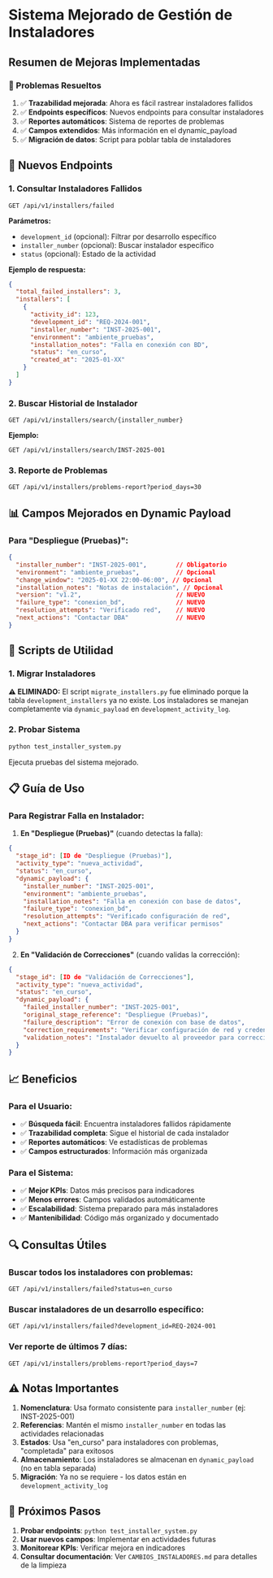 # Sistema Mejorado de Gestión de Instaladores

## Resumen de Mejoras Implementadas

### 🎯 Problemas Resueltos
1. ✅ **Trazabilidad mejorada**: Ahora es fácil rastrear instaladores fallidos
2. ✅ **Endpoints específicos**: Nuevos endpoints para consultar instaladores
3. ✅ **Reportes automáticos**: Sistema de reportes de problemas
4. ✅ **Campos extendidos**: Más información en el dynamic_payload
5. ✅ **Migración de datos**: Script para poblar tabla de instaladores

## 🚀 Nuevos Endpoints

### 1. Consultar Instaladores Fallidos
```http
GET /api/v1/installers/failed
```

**Parámetros:**
- `development_id` (opcional): Filtrar por desarrollo específico
- `installer_number` (opcional): Buscar instalador específico
- `status` (opcional): Estado de la actividad

**Ejemplo de respuesta:**
```json
{
  "total_failed_installers": 3,
  "installers": [
    {
      "activity_id": 123,
      "development_id": "REQ-2024-001",
      "installer_number": "INST-2025-001",
      "environment": "ambiente_pruebas",
      "installation_notes": "Falla en conexión con BD",
      "status": "en_curso",
      "created_at": "2025-01-XX"
    }
  ]
}
```

### 2. Buscar Historial de Instalador
```http
GET /api/v1/installers/search/{installer_number}
```

**Ejemplo:**
```http
GET /api/v1/installers/search/INST-2025-001
```

### 3. Reporte de Problemas
```http
GET /api/v1/installers/problems-report?period_days=30
```

## 📊 Campos Mejorados en Dynamic Payload

### Para "Despliegue (Pruebas)":
```json
{
  "installer_number": "INST-2025-001",        // Obligatorio
  "environment": "ambiente_pruebas",          // Opcional
  "change_window": "2025-01-XX 22:00-06:00", // Opcional
  "installation_notes": "Notas de instalación", // Opcional
  "version": "v1.2",                          // NUEVO
  "failure_type": "conexion_bd",              // NUEVO
  "resolution_attempts": "Verificado red",    // NUEVO
  "next_actions": "Contactar DBA"             // NUEVO
}
```

## 🔧 Scripts de Utilidad

### 1. Migrar Instaladores
**⚠️ ELIMINADO:** El script `migrate_installers.py` fue eliminado porque la tabla `development_installers` ya no existe. Los instaladores se manejan completamente via `dynamic_payload` en `development_activity_log`.

### 2. Probar Sistema
```bash
python test_installer_system.py
```
Ejecuta pruebas del sistema mejorado.

## 📋 Guía de Uso

### Para Registrar Falla en Instalador:

1. **En "Despliegue (Pruebas)"** (cuando detectas la falla):
```json
{
  "stage_id": [ID de "Despliegue (Pruebas)"],
  "activity_type": "nueva_actividad",
  "status": "en_curso",
  "dynamic_payload": {
    "installer_number": "INST-2025-001",
    "environment": "ambiente_pruebas",
    "installation_notes": "Falla en conexión con base de datos",
    "failure_type": "conexion_bd",
    "resolution_attempts": "Verificado configuración de red",
    "next_actions": "Contactar DBA para verificar permisos"
  }
}
```

2. **En "Validación de Correcciones"** (cuando validas la corrección):
```json
{
  "stage_id": [ID de "Validación de Correcciones"],
  "activity_type": "nueva_actividad",
  "status": "en_curso",
  "dynamic_payload": {
    "failed_installer_number": "INST-2025-001",
    "original_stage_reference": "Despliegue (Pruebas)",
    "failure_description": "Error de conexión con base de datos",
    "correction_requirements": "Verificar configuración de red y credenciales",
    "validation_notes": "Instalador devuelto al proveedor para corrección"
  }
}
```

## 📈 Beneficios

### Para el Usuario:
- ✅ **Búsqueda fácil**: Encuentra instaladores fallidos rápidamente
- ✅ **Trazabilidad completa**: Sigue el historial de cada instalador
- ✅ **Reportes automáticos**: Ve estadísticas de problemas
- ✅ **Campos estructurados**: Información más organizada

### Para el Sistema:
- ✅ **Mejor KPIs**: Datos más precisos para indicadores
- ✅ **Menos errores**: Campos validados automáticamente
- ✅ **Escalabilidad**: Sistema preparado para más instaladores
- ✅ **Mantenibilidad**: Código más organizado y documentado

## 🔍 Consultas Útiles

### Buscar todos los instaladores con problemas:
```http
GET /api/v1/installers/failed?status=en_curso
```

### Buscar instaladores de un desarrollo específico:
```http
GET /api/v1/installers/failed?development_id=REQ-2024-001
```

### Ver reporte de últimos 7 días:
```http
GET /api/v1/installers/problems-report?period_days=7
```

## ⚠️ Notas Importantes

1. **Nomenclatura**: Usa formato consistente para `installer_number` (ej: INST-2025-001)
2. **Referencias**: Mantén el mismo `installer_number` en todas las actividades relacionadas
3. **Estados**: Usa "en_curso" para instaladores con problemas, "completada" para exitosos
4. **Almacenamiento**: Los instaladores se almacenan en `dynamic_payload` (no en tabla separada)
5. **Migración**: Ya no se requiere - los datos están en `development_activity_log`

## 🚀 Próximos Pasos

1. **Probar endpoints**: `python test_installer_system.py`
2. **Usar nuevos campos**: Implementar en actividades futuras
3. **Monitorear KPIs**: Verificar mejora en indicadores
4. **Consultar documentación**: Ver `CAMBIOS_INSTALADORES.md` para detalles de la limpieza
